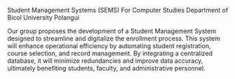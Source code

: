 Student Management Systems (SEMS) For Computer Studies Department of Bicol University Polangui


Our group proposes the development of a Student Management System designed to streamline and digitalize the enrollment process. This system will enhance operational efficiency by automating student registration, course selection, and record management. By integrating a centralized database, it will minimize redundancies and improve data accuracy, ultimately benefiting students, faculty, and administrative personnel.
